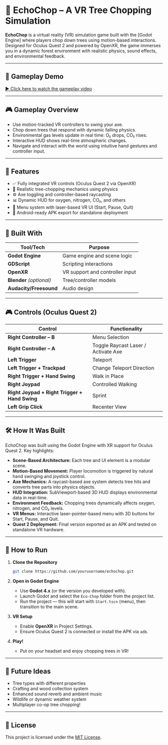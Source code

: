# 🌲 EchoChop – A VR Tree Chopping Simulation

**EchoChop** is a virtual reality (VR) simulation game built with the [Godot Engine] where players chop down trees using motion-based interactions. Designed for Oculus Quest 2 and powered by OpenXR, the game immerses you in a dynamic forest environment with realistic physics, sound effects, and environmental feedback.

---

## 🎥 Gameplay Demo

[▶️ Click here to watch the gameplay video](./gameplay.mp4)

---

## 🎮 Gameplay Overview

- Use motion-tracked VR controllers to swing your axe.
- Chop down trees that respond with dynamic falling physics.
- Environmental gas levels update in real time: O₂ drops, CO₂ rises.
- Interactive HUD shows real-time atmospheric changes.
- Navigate and interact with the world using intuitive hand gestures and controller input.

---

## 🚀 Features

- ✅ Fully integrated VR controls (Oculus Quest 2 via OpenXR)
- 🌲 Realistic tree-chopping mechanics using physics
- ⚙️ Axe toggling and controller-based raycasting
- 📊 Dynamic HUD for oxygen, nitrogen, CO₂, and others
- 🧠 Menu system with laser-based VR UI (Start, Pause, Quit)
- 📱 Android-ready APK export for standalone deployment

---

## 🧱 Built With

| Tool/Tech                        | Purpose                         |
| -------------------------------- | ------------------------------- |
| **Godot Engine**           | Game engine and scene logic     |
| **GDScript**               | Scripting interactions          |
| **OpenXR**                 | VR support and controller input |
| **Blender** *(optional)* | Tree/controller models          |
| **Audacity/Freesound**     | Audio design                    |

---

## 🎮 Controls (Oculus Quest 2)

| **Control**                                   | **Functionality**             |
| --------------------------------------------------- | ----------------------------------- |
| **Right Controller – B**                     | Menu Selection                      |
| **Right Controller – A**                     | Toggle Raycast Laser / Activate Axe |
| **Left Trigger**                              | Teleport                            |
| **Left Trigger + Trackpad**                   | Change Teleport Direction           |
| **Right Trigger + Hand Swing**                | Walk in Place                       |
| **Right Joypad**                              | Controlled Walking                  |
| **Right Joypad + Right Trigger + Hand Swing** | Sprint                              |
| **Left Grip Click**                           | Recenter View                       |

---

## 🛠 How It Was Built

EchoChop was built using the Godot Engine with XR support for Oculus Quest 2. Key highlights:

- **Scene-Based Architecture:** Each tree and UI element is a modular scene.
- **Motion-Based Movement:** Player locomotion is triggered by natural hand swinging and joystick control.
- **Axe Mechanics:** A raycast-based axe system detects tree hits and converts tree parts into physics objects.
- **HUD Integration:** SubViewport-based 3D HUD displays environmental data in real-time.
- **Environment Feedback:** Chopping trees dynamically affects oxygen, nitrogen, and CO₂ levels.
- **VR Menus:** Interactive laser-pointer-based menu with 3D buttons for Start, Pause, and Quit.
- **Quest 2 Deployment:** Final version exported as an APK and tested on standalone VR hardware.

---

## 🧪 How to Run

1. **Clone the Repository**

   ```bash
   git clone https://github.com/yourusername/echochop.git
   ```
2. **Open in Godot Engine**

   - Use **Godot 4.x** (or the version you developed with).
   - Launch Godot and select the `Eco-Chop` folder from the project list.
   - Run the project — this will start with `Start.tscn` (menu), then transition to the main scene.
3. **VR Setup**

   - Enable **OpenXR** in Project Settings.
   - Ensure Oculus Quest 2 is connected or install the APK via `adb`.
4. **Play!**

   - Put on your headset and enjoy chopping trees in VR!

---

## 🧠 Future Ideas

- Tree types with different properties
- Crafting and wood collection system
- Enhanced sound reverb and ambient music
- Wildlife or dynamic weather system
- Multiplayer co-op tree chopping!

---

## 📄 License

This project is licensed under the [MIT License](LICENSE).

